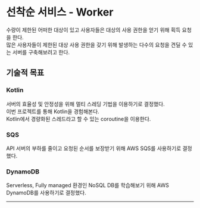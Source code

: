 # 선착순 서비스 - Worker

수량이 제한된 어떠한 대상이 있고 사용자들은 대상의 사용 권한을 얻기 위해 획득 요청을 한다.  
많은 사용자들이 제한된 대상 사용 권한을 갖기 위해 발생하는 다수의 요청을 견딜 수 있는 서버를 구축해보려고 한다. 

## 기술적 목표

### Kotlin

서버의 효율성 및 안정성을 위해 멀티 스레딩 기법을 이용하기로 결정했다.  
이번 프로젝트를 통해 Kotlin을 경험해본다.  
Kotlin에서 경량화된 스레드라고 할 수 있는 coroutine을 이용한다.

### SQS

API 서버의 부하를 줄이고 요청된 순서를 보장받기 위해 AWS SQS를 사용하기로 결정했다.

### DynamoDB

Serverless, Fully managed 환경인 NoSQL DB를 학습해보기 위해 AWS DynamoDB를 사용하기로 결정했다.  

---
